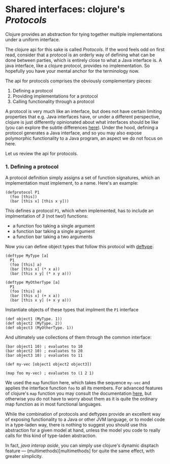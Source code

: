 # Shared interfaces: clojure's _Protocols_

Clojure provides an abstraction for tying together multiple implementations under a uniform interface.

The clojure api for this sake is called _Protocols_. If the word feels odd on first read, consider that a protocol is an orderly way of defining what can be done between parties, which is entirely close to what a Java interface is. A java interface, like a clojure protocol, provides no implementation. So hopefully you have your mental anchor for the terminology now.

The api for protocols comprises the obviously complementary pieces:

1. Defining a protocol
2. Providing implementations for a protocol
3. Calling functionality through a protocol

A protocol is very much like an interface, but does not have certain limiting properties that e.g. Java interfaces have, or under a different perspective, clojure is just differently opinionated about what interfaces should be like (you can explore the subtle differences [here](http://clojure.org/reference/protocols)). Under the hood, defining a protocol generates a Java interface, and so you may also expose polymorphic functionality to a Java program, an aspect we do not focus on here.

Let us review the api for protocols.

### 1. Defining a protocol
A protocol definition simply assigns a set of function signatures, which an implementation must implement, to a name. Here's an example:
```
(defprotocol P1
  (foo [this])
  (bar [this x] [this x y]))
```
This defines a protocol `P1`, which when implemented, has to include an implmentation of _3_ (not two!) functions:
+ a function foo taking a single argument
+ a function bar taking a single argument
+ a function bar taking a two arguments

Now you can define object types that follow this protocol with [deftype](http://clojure.github.io/clojure/clojure.core-api.html#clojure.core/deftype):
```
(deftype MyType [a]
  P1
  (foo [this] a)
  (bar [this x] (* x a))
  (bar [this x y] (* x y a)))

(deftype MyOtherType [a]
  P1
  (foo [this] a)
  (bar [this x] (+ x a))
  (bar [this x y] (+ x y a)))
```
Instantiate objects of these types that implment the `P1` interface
```
(def object1 (MyType. 1))
(def object2 (MyType. 2))
(def object3 (MyOtherType. 1))
```
And ultimately use collections of them through the common interface:
```
(bar object1 10) ; evaluates to 10
(bar object2 10) ; evaluates to 20
(bar object3 10) ; evaluates to 11

(def my-vec [object1 object2 object3])

(map foo my-vec) ; evaluates to (1 2 1)
```

We used the `map` function here, which takes the sequence `my-vec` and applies the interface function `foo` to all its members. For advanced features of clojure's `map` function you may consult the documentation [here](http://clojuredocs.org/clojure.core/map), but otherwise you do not have to worry about them as it is quite the ordinary map function as in most functional languages.

While the combination of protocols and deftypes provide an excellent way of exposing functionality to a Java or other JVM language, or to model code in a type-laden way, there is nothing to suggest you should use this abstraction for a given model at hand, unless the model you code to really calls for this kind of type-laden abstraction.

In fact, _java interop aside_, you can simply use clojure's dynamic disptach feature ― (multimethods)[multimethods] for quite the same effect, with greater simplicity.

